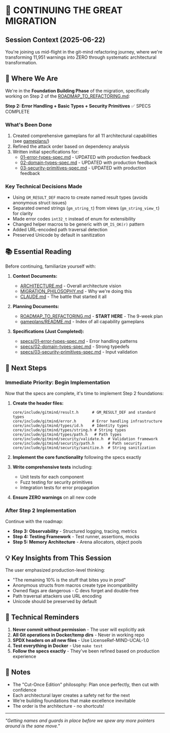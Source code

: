 # 🚀 CONTINUING THE GREAT MIGRATION

## Session Context (2025-06-22)

You're joining us mid-flight in the git-mind refactoring journey, where we're transforming 11,951 warnings into ZERO through systematic architectural transformation.

## 📍 Where We Are

We're in the __Foundation Building Phase__ of the migration, specifically working on Step 2 of the [ROADMAP_TO_REFACTORING.md](./ROADMAP_TO_REFACTORING.md):

__Step 2: Error Handling + Basic Types + Security Primitives__ ✅ SPECS COMPLETE

### What's Been Done

1. Created comprehensive gameplans for all 11 architectural capabilities (see [gameplans/](./gameplans/))
2. Refined the attack order based on dependency analysis
3. Written initial specifications for:
   - [01-error-types-spec.md](./specs/01-error-types-spec.md) - UPDATED with production feedback
   - [02-domain-types-spec.md](./specs/02-domain-types-spec.md) - UPDATED with production feedback  
   - [03-security-primitives-spec.md](./specs/03-security-primitives-spec.md) - UPDATED with production feedback

### Key Technical Decisions Made

- Using `GM_RESULT_DEF` macro to create named result types (avoids anonymous struct issues)
- Separated owned strings (`gm_string_t`) from views (`gm_string_view_t`) for clarity
- Made error codes `int32_t` instead of enum for extensibility
- Changed helper macros to be generic with `GM_IS_OK(r)` pattern
- Added URL-encoded path traversal detection
- Preserved Unicode by default in sanitization

## 📚 Essential Reading

Before continuing, familiarize yourself with:

1. __Context Documents:__
   - [ARCHITECTURE.md](ARCHITECTURE.md) - Overall architecture vision
   - [MIGRATION_PHILOSOPHY.md](../architecture/MIGRATION_PHILOSOPHY.md) - Why we're doing this
   - [CLAUDE.md](../../CLAUDE.md) - The battle that started it all

2. __Planning Documents:__
   - [ROADMAP_TO_REFACTORING.md](./ROADMAP_TO_REFACTORING.md) - __START HERE__ - The 9-week plan
   - [gameplans/README.md](./gameplans/README.md) - Index of all capability gameplans

3. __Specifications (Just Completed):__
   - [specs/01-error-types-spec.md](./specs/01-error-types-spec.md) - Error handling patterns
   - [specs/02-domain-types-spec.md](./specs/02-domain-types-spec.md) - Strong typedefs
   - [specs/03-security-primitives-spec.md](./specs/03-security-primitives-spec.md) - Input validation

## 🎯 Next Steps

### Immediate Priority: Begin Implementation

Now that the specs are complete, it's time to implement Step 2 foundations:

1. __Create the header files:__

   ```
   core/include/gitmind/result.h      # GM_RESULT_DEF and standard types
   core/include/gitmind/error.h       # Error handling infrastructure
   core/include/gitmind/types/id.h    # Identity types
   core/include/gitmind/types/string.h # String types
   core/include/gitmind/types/path.h   # Path types
   core/include/gitmind/security/validate.h  # Validation framework
   core/include/gitmind/security/path.h      # Path security
   core/include/gitmind/security/sanitize.h  # String sanitization
   ```

2. __Implement the core functionality__ following the specs exactly

3. __Write comprehensive tests__ including:
   - Unit tests for each component
   - Fuzz testing for security primitives
   - Integration tests for error propagation

4. __Ensure ZERO warnings__ on all new code

### After Step 2 Implementation

Continue with the roadmap:

- __Step 3: Observability__ - Structured logging, tracing, metrics
- __Step 4: Testing Framework__ - Test runner, assertions, mocks
- __Step 5: Memory Architecture__ - Arena allocators, object pools

## 💡 Key Insights from This Session

The user emphasized production-level thinking:

- "The remaining 10% is the stuff that bites you in prod"
- Anonymous structs from macros create type incompatibility
- Owned flags are dangerous - C devs forget and double-free
- Path traversal attackers use URL encoding
- Unicode should be preserved by default

## 🔧 Technical Reminders

1. __Never commit without permission__ - The user will explicitly ask
2. __All Git operations in Docker/temp dirs__ - Never in working repo
3. __SPDX headers on all new files__ - Use LicenseRef-MIND-UCAL-1.0
4. __Test everything in Docker__ - Use `make test`
5. __Follow the specs exactly__ - They've been refined based on production experience

## 📝 Notes

- The "Cut-Once Edition" philosophy: Plan once perfectly, then cut with confidence
- Each architectural layer creates a safety net for the next
- We're building foundations that make excellence inevitable
- The order is the architecture - no shortcuts!

---

_"Getting names and guards in place before we spew any more pointers around is the sane move."_
